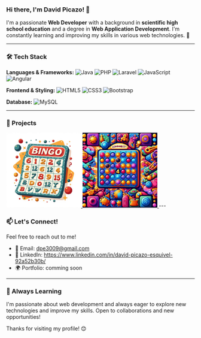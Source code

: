 ### Hi there, I'm David Picazo! 👋

I'm a passionate **Web Developer** with a background in **scientific high school education** and a degree in **Web Application Development**. I'm constantly learning and improving my skills in various web technologies. 🚀

---

### 🛠️ Tech Stack

**Languages & Frameworks:**
![Java](https://img.shields.io/badge/Java-%23ED8B00.svg?style=for-the-badge&logo=openjdk&logoColor=white)
![PHP](https://img.shields.io/badge/PHP-%23777BB4.svg?style=for-the-badge&logo=php&logoColor=white)
![Laravel](https://img.shields.io/badge/Laravel-%23FF2D20.svg?style=for-the-badge&logo=laravel&logoColor=white)
![JavaScript](https://img.shields.io/badge/JavaScript-%23F7DF1E.svg?style=for-the-badge&logo=javascript&logoColor=black)
![Angular](https://img.shields.io/badge/Angular-%23DD0031.svg?style=for-the-badge&logo=angular&logoColor=white)

**Frontend & Styling:**
![HTML5](https://img.shields.io/badge/HTML5-%23E34F26.svg?style=for-the-badge&logo=html5&logoColor=white)
![CSS3](https://img.shields.io/badge/CSS3-%231572B6.svg?style=for-the-badge&logo=css3&logoColor=white)
![Bootstrap](https://img.shields.io/badge/Bootstrap-%237952B3.svg?style=for-the-badge&logo=bootstrap&logoColor=white)

**Database:**
![MySQL](https://img.shields.io/badge/MySQL-%2300f.svg?style=for-the-badge&logo=mysql&logoColor=white)

---

### 📌 Projects
<a href="https://github.com/DavidPicazoE/Bingo-Java">
  <img src="./images/bingo.jpeg" alt="Bingo" width="200"/>
</a>
<a href="https://github.com/DavidPicazoE/Conecta4">
  <img src="./images/conecta4.jpeg" alt="Conecta4" width="200"/>
</a>
---

### 📫 Let's Connect!
Feel free to reach out to me!
- 📧 Email: dpe3009@gmail.com
- 💼 LinkedIn: https://www.linkedin.com/in/david-picazo-esquivel-92a52b30b/
- 🌍 Portfolio: comming soon

---

### 🚀 Always Learning
I'm passionate about web development and always eager to explore new technologies and improve my skills. Open to collaborations and new opportunities!

Thanks for visiting my profile! 😊
